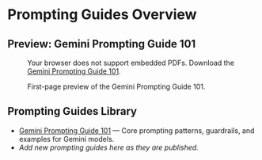 # Prompting Guides Overview

## Preview: Gemini Prompting Guide 101
<figure>
  <object data="../assets/prompting-guides/gemini-prompting-guide-101.pdf#page=1" type="application/pdf" width="100%" height="600">
    <p>Your browser does not support embedded PDFs. Download the <a href="../assets/prompting-guides/gemini-prompting-guide-101.pdf">Gemini Prompting Guide 101</a>.</p>
  </object>
  <figcaption>First-page preview of the Gemini Prompting Guide 101.</figcaption>
</figure>

## Prompting Guides Library
- [Gemini Prompting Guide 101](../assets/prompting-guides/gemini-prompting-guide-101.pdf) — Core prompting patterns, guardrails, and examples for Gemini models.
- _Add new prompting guides here as they are published._
